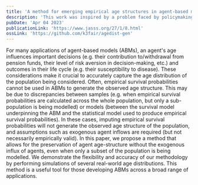 ```yaml
---
title: 'A method for emerging empirical age structures in agent-based models with exogenous survival probabilities'
description: 'This work was inspired by a problem faced by policymaking users of agent-based models: how to generate the empirical age distribution in a model with a constant steady-state population. Traditional methods such as survival probability imputation do not work because the assumed statistical model used to estimate those probabilities differs from the agent-based one. Here, we develop a methodology to estimate the correct survival probabilities and generate a large variety of age distributions.'
pubDate: 'Apr 04 2023'
publicationLink: 'https://www.jasss.org/27/1/8.html'
ossLink: 'https://github.com/k3fair/agedist-gen'
---
```


For many applications of agent-based models (ABMs), an agent's age influences important decisions (e.g. their contribution to/withdrawal from pension funds, their level of risk aversion in decision-making, etc.) and outcomes in their life cycle (e.g. their susceptibility to disease). These considerations make it crucial to accurately capture the age distribution of the population being considered. Often, empirical survival probabilities cannot be used in ABMs to generate the observed age structure. This may be due to discrepancies between samples (e.g. when empirical survival probabilities are calculated across the whole population, but only a sub-population is being modelled) or models (between the survival model underpinning the ABM and the statistical model used to produce empirical survival probabilities). In these cases, imputing empirical survival probabilities will not generate the observed age structure of the population, and assumptions such as exogenous agent inflows are required (but not necessarily empirically valid). In this paper, we propose a method that allows for the preservation of agent age-structure without the exogenous influx of agents, even when only a subset of the population is being modelled. We demonstrate the flexibility and accuracy of our methodology by performing simulations of several real-world age distributions. This method is a useful tool for those developing ABMs across a broad range of applications. 